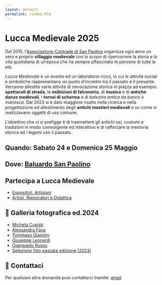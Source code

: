 ```yaml
---
layout: default
permalink: /index.htm
---
```


# Lucca Medievale 2025

Dal 2015, l'[Associazione Contrade di San Paolino](https://consanpaolino.org) organizza ogni anno un vero e proprio **villaggio medievale** con lo scopo di ripercorrere la storia e la vita quotidiana di un’epoca che ha sempre affascinato le persone di tutte le età.

*Lucca Medievale* è un evento ed un laboratorio ricco, in cui le attività sociali e simboliche rappresentano un punto d’incontro tra il passato e il presente.
Verranno allestite varie attività di rievocazione storica in piazza ad esempio: **spettacoli di strada**, le **esibizioni di falconeria**, di **musica** e di **antiche danze medievali**, i **tornei di scherma** e di *balestra antica da banco e manesca*. Dal 2023 si è dato maggiore risalto nella ricerca e nella progettazione ed allestimento degli **antichi mestieri medievali** e su come si realizzavano oggetti di uso comune.

L’obiettivo che ci si prefigge è di trasmettere gli antichi usi, costumi e tradizioni in modo coinvolgente ed interattivo e di rafforzare la memoria storica ed i legami con il passato.

## Quando: **Sabato 24 e Domenica 25 Maggio**

## Dove: [Baluardo San Paolino](https://goo.gl/maps/6ytTUxrdXRfRdcxa9)

## Partecipa a Lucca Medievale

* [Espositori, Artigiani](iscrizione-espositore-artigiano.md)
* [Artisti, Rievocatori e Didattica](iscrizione-artista-rievocatore-didattica.md)

## 📸 Galleria fotografica ed.2024

* [Michela Cupisti](http://tiny.cc/LM24-ph-michela-cupisti)
* [Alessandra Fava](http://tiny.cc/LM24-ph-alessandra-fava)
* [Tommaso Giannini](http://tiny.cc/LM24-ph-tommaso-giannini)
* [Giuseppe Leonardi](http://tiny.cc/LM24-ph-giuseppe-leonardi)
* [Giampaolo Russo](http://tiny.cc/LM24-ph-giampaolo-russo)
* [Selezione foto passata edizione (2023)](https://photos.app.goo.gl/21ptdnkCfC4DhzkT9)

## 📯 Contattaci

Per qualsiasi altra domanda puoi contattarci tramite: [email](mailto:luccamedievale@consanpaolino.org)
